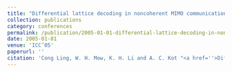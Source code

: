```yaml
---
title: "Differential lattice decoding in noncoherent MIMO communication"
collection: publications
category: conferences
permalink: /publication/2005-01-01-differential-lattice-decoding-in-noncoherent-mimo-communication
date: 2005-01-01
venue: 'ICC’05'
paperurl: ''
citation: 'Cong Ling, W. H. Mow, K. H. Li and A. C. Kot "<a href=''>Differential lattice decoding in noncoherent MIMO communication</a>", ICC’05, Seoul, Korea, May 2005.'
---
```

